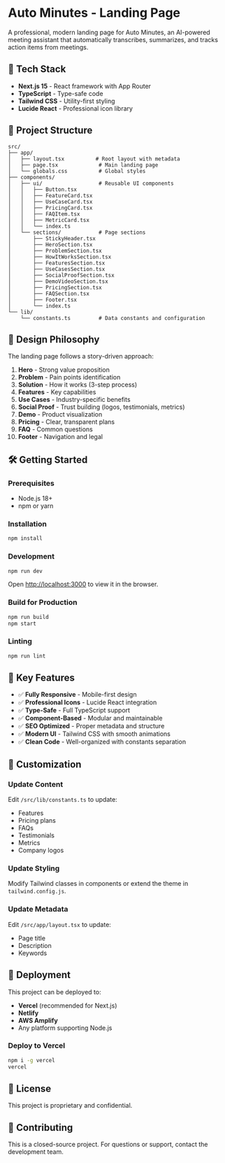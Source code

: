 # Auto Minutes - Landing Page

A professional, modern landing page for Auto Minutes, an AI-powered meeting assistant that automatically transcribes, summarizes, and tracks action items from meetings.

## 🚀 Tech Stack

- **Next.js 15** - React framework with App Router
- **TypeScript** - Type-safe code
- **Tailwind CSS** - Utility-first styling
- **Lucide React** - Professional icon library

## 📁 Project Structure

```
src/
├── app/
│   ├── layout.tsx          # Root layout with metadata
│   ├── page.tsx             # Main landing page
│   └── globals.css          # Global styles
├── components/
│   ├── ui/                  # Reusable UI components
│   │   ├── Button.tsx
│   │   ├── FeatureCard.tsx
│   │   ├── UseCaseCard.tsx
│   │   ├── PricingCard.tsx
│   │   ├── FAQItem.tsx
│   │   ├── MetricCard.tsx
│   │   └── index.ts
│   └── sections/            # Page sections
│       ├── StickyHeader.tsx
│       ├── HeroSection.tsx
│       ├── ProblemSection.tsx
│       ├── HowItWorksSection.tsx
│       ├── FeaturesSection.tsx
│       ├── UseCasesSection.tsx
│       ├── SocialProofSection.tsx
│       ├── DemoVideoSection.tsx
│       ├── PricingSection.tsx
│       ├── FAQSection.tsx
│       ├── Footer.tsx
│       └── index.ts
└── lib/
    └── constants.ts         # Data constants and configuration
```

## 🎨 Design Philosophy

The landing page follows a story-driven approach:

1. **Hero** - Strong value proposition
2. **Problem** - Pain points identification
3. **Solution** - How it works (3-step process)
4. **Features** - Key capabilities
5. **Use Cases** - Industry-specific benefits
6. **Social Proof** - Trust building (logos, testimonials, metrics)
7. **Demo** - Product visualization
8. **Pricing** - Clear, transparent plans
9. **FAQ** - Common questions
10. **Footer** - Navigation and legal

## 🛠️ Getting Started

### Prerequisites

- Node.js 18+ 
- npm or yarn

### Installation

```bash
npm install
```

### Development

```bash
npm run dev
```

Open [http://localhost:3000](http://localhost:3000) to view it in the browser.

### Build for Production

```bash
npm run build
npm start
```

### Linting

```bash
npm run lint
```

## 🎯 Key Features

- ✅ **Fully Responsive** - Mobile-first design
- ✅ **Professional Icons** - Lucide React integration
- ✅ **Type-Safe** - Full TypeScript support
- ✅ **Component-Based** - Modular and maintainable
- ✅ **SEO Optimized** - Proper metadata and structure
- ✅ **Modern UI** - Tailwind CSS with smooth animations
- ✅ **Clean Code** - Well-organized with constants separation

## 📝 Customization

### Update Content

Edit `/src/lib/constants.ts` to update:
- Features
- Pricing plans
- FAQs
- Testimonials
- Metrics
- Company logos

### Update Styling

Modify Tailwind classes in components or extend the theme in `tailwind.config.js`.

### Update Metadata

Edit `/src/app/layout.tsx` to update:
- Page title
- Description
- Keywords

## 🚢 Deployment

This project can be deployed to:
- **Vercel** (recommended for Next.js)
- **Netlify**
- **AWS Amplify**
- Any platform supporting Node.js

### Deploy to Vercel

```bash
npm i -g vercel
vercel
```

## 📄 License

This project is proprietary and confidential.

## 🤝 Contributing

This is a closed-source project. For questions or support, contact the development team.
